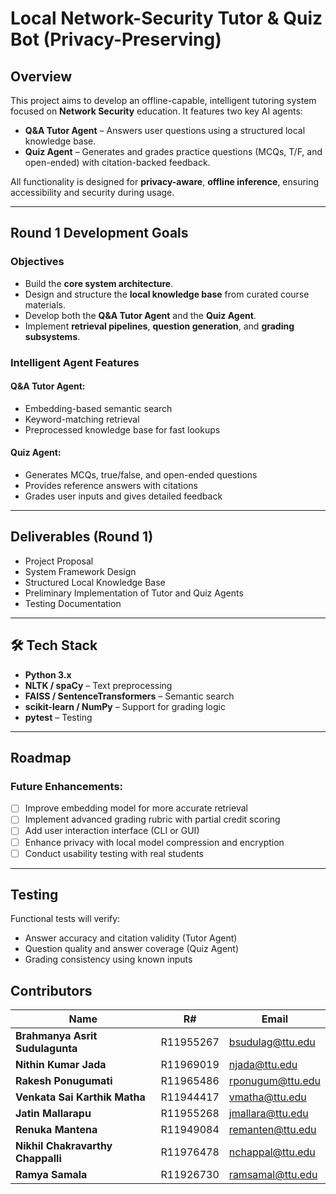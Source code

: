 # Local Network-Security Tutor & Quiz Bot (Privacy-Preserving)

##  Overview

This project aims to develop an offline-capable, intelligent tutoring system focused on **Network Security** education. It features two key AI agents:

- **Q&A Tutor Agent** – Answers user questions using a structured local knowledge base.
- **Quiz Agent** – Generates and grades practice questions (MCQs, T/F, and open-ended) with citation-backed feedback.

All functionality is designed for **privacy-aware**, **offline inference**, ensuring accessibility and security during usage.

---

##  Round 1 Development Goals

###  Objectives
- Build the **core system architecture**.
- Design and structure the **local knowledge base** from curated course materials.
- Develop both the **Q&A Tutor Agent** and the **Quiz Agent**.
- Implement **retrieval pipelines**, **question generation**, and **grading subsystems**.

###  Intelligent Agent Features

#### Q&A Tutor Agent:
- Embedding-based semantic search
- Keyword-matching retrieval
- Preprocessed knowledge base for fast lookups

#### Quiz Agent:
- Generates MCQs, true/false, and open-ended questions
- Provides reference answers with citations
- Grades user inputs and gives detailed feedback

---

##  Deliverables (Round 1)

-  Project Proposal
-  System Framework Design
-  Structured Local Knowledge Base
-  Preliminary Implementation of Tutor and Quiz Agents
-  Testing Documentation

---

## 🛠️ Tech Stack

- **Python 3.x**
- **NLTK / spaCy** – Text preprocessing
- **FAISS / SentenceTransformers** – Semantic search
- **scikit-learn / NumPy** – Support for grading logic
- **pytest** – Testing

---

##  Roadmap

### Future Enhancements:
- [ ] Improve embedding model for more accurate retrieval
- [ ] Implement advanced grading rubric with partial credit scoring
- [ ] Add user interaction interface (CLI or GUI)
- [ ] Enhance privacy with local model compression and encryption
- [ ] Conduct usability testing with real students

---

##  Testing

Functional tests will verify:
- Answer accuracy and citation validity (Tutor Agent)
- Question quality and answer coverage (Quiz Agent)
- Grading consistency using known inputs

## Contributors


| Name                              | R#        | Email                                       |
| --------------------------------- | --------- | ------------------------------------------- |
| **Brahmanya Asrit Sudulagunta**   | R11955267 | [bsudulag@ttu.edu](mailto:bsudulag@ttu.edu) |
| **Nithin Kumar Jada**             | R11969019 | [njada@ttu.edu](mailto:njada@ttu.edu)       |
| **Rakesh Ponugumati**             | R11965486 | [rponugum@ttu.edu](mailto:rponugum@ttu.edu) |
| **Venkata Sai Karthik Matha**     | R11944417 | [vmatha@ttu.edu](mailto:vmatha@ttu.edu)     |
| **Jatin Mallarapu**               | R11955268 | [jmallara@ttu.edu](mailto:jmallara@ttu.edu) |
| **Renuka Mantena**                | R11949084 | [remanten@ttu.edu](mailto:remanten@ttu.edu) |
| **Nikhil Chakravarthy Chappalli** | R11976478 | [nchappal@ttu.edu](mailto:nchappal@ttu.edu) |
| **Ramya Samala**                  | R11926730 | [ramsamal@ttu.edu](mailto:ramsamal@ttu.edu) |


